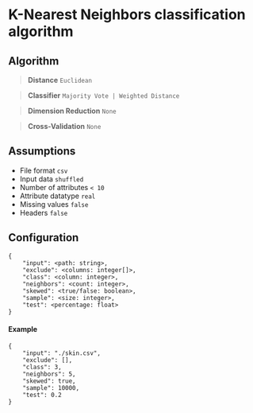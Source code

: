 # K-Nearest Neighbors classification algorithm

## Algorithm
> __Distance__ `Euclidean`

> __Classifier__ `Majority Vote | Weighted Distance`

> __Dimension Reduction__ `None`

> __Cross-Validation__ `None`

## Assumptions
* File format `csv`
* Input data `shuffled`
* Number of attributes `< 10`
* Attribute datatype `real`
* Missing values `false`
* Headers `false`

## Configuration
```
{
    "input": <path: string>,
    "exclude": <columns: integer[]>,
    "class": <column: integer>,
    "neighbors": <count: integer>,
    "skewed": <true/false: boolean>,
    "sample": <size: integer>,
    "test": <percentage: float>
}
```
#### Example
```
{
    "input": "./skin.csv",
    "exclude": [],
    "class": 3,
    "neighbors": 5,
    "skewed": true,
    "sample": 10000,
    "test": 0.2
}
```
